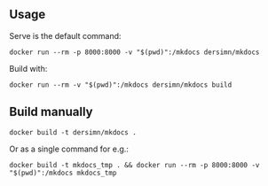## Usage

Serve is the default command:

    docker run --rm -p 8000:8000 -v "$(pwd)":/mkdocs dersimn/mkdocs

Build with:

    docker run --rm -v "$(pwd)":/mkdocs dersimn/mkdocs build

## Build manually

    docker build -t dersimn/mkdocs .

Or as a single command for e.g.:

    docker build -t mkdocs_tmp . && docker run --rm -p 8000:8000 -v "$(pwd)":/mkdocs mkdocs_tmp